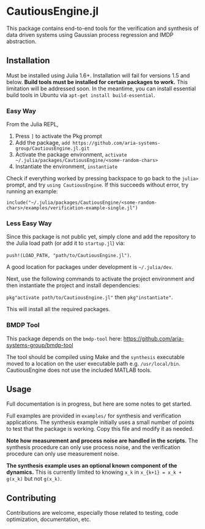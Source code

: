 # CautiousEngine.jl
This package contains end-to-end tools for the verification and synthesis of data driven systems using Gaussian process regression and IMDP abstraction. 

## Installation
Must be installed using Julia 1.6+. Installation will fail for versions 1.5 and below. **Build tools must be installed for certain packages to work.** This limitation will be addressed soon. In the meantime, you can install essential build tools in Ubuntu via `apt-get install build-essential`.

### Easy Way
From the Julia REPL,

1. Press `]` to activate the Pkg prompt
2. Add the package, `add https://github.com/aria-systems-group/CautiousEngine.jl.git`
3. Activate the package environment, `activate ~/.julia/packages/CautiousEngine/<some-random-chars>`
4. Instantiate the environment, `instantiate`

Check if everything worked by pressing backspace to go back to the `julia>` prompt, and try `using CautiousEngine`. If this succeeds without error, try running an example:

`include("~/.julia/packages/CautiousEngine/<some-random-chars>/examples/verification-example-single.jl")`

### Less Easy Way


Since this package is not public yet, simply clone and add the repository to the Julia load path (or add it to `startup.jl`) via:

`push!(LOAD_PATH, "path/to/CautiousEngine.jl")`. 

A good location for packages under development is `~/.julia/dev`.

Next, use the following commands to activate the project environment and then instantiate the project and install dependencies: 

`pkg"activate path/to/CautiousEngine.jl"` then `pkg"instantiate"`.

This will install all the required packages.

### BMDP Tool
This package depends on the `bmdp-tool` here: https://github.com/aria-systems-group/bmdp-tool

The tool should be compiled using Make and the `synthesis` executable moved to a location on the user executable path e.g. `/usr/local/bin`. CautiousEngine does not use the included MATLAB tools.

## Usage
Full documentation is in progress, but here are some notes to get started.

Full examples are provided in `examples/` for synthesis and verification applications. The synthesis example initially uses a small number of points to test that the package is working. Copy this file and modify it as needed. 

**Note how measurement and process noise are handled in the scripts.** The synthesis procedure can only use process noise, and the verification procedure can only use measurement noise.

**The synthesis example uses an optional known component of the dynamics.** This is currently limited to knowing `x_k` in `x_{k+1} = x_k + g(x_k)` but not `g(x_k)`. 

## Contributing
Contributions are welcome, especially those related to testing, code optimization, documentation, etc. 
